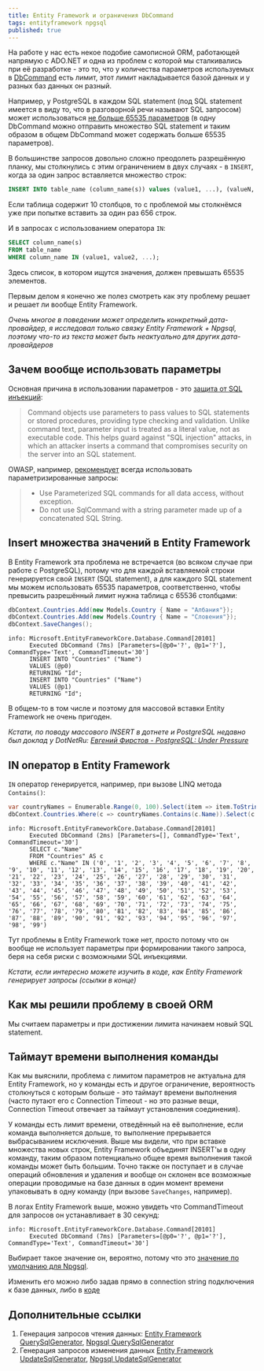 ```yaml
---
title: Entity Framework и ограничения DbCommand
tags: entityframework npgsql
published: true
---
```


На работе у нас есть некое подобие самописной ORM, работающей напрямую с ADO.NET и одна из проблем с которой мы сталкивались при её разработке - это то, что у количества параметров используемых в [DbCommand](https://docs.microsoft.com/en-us/dotnet/framework/data/adonet/commands-and-parameters) есть лимит, этот лимит накладывается базой данных и у разных баз данных он разный.

Например, у PostgreSQL в каждом SQL statement (под SQL statement имеется в виду то, что в разговорной речи называют SQL запросом) может использоваться [не больше 65535 параметров](https://stackoverflow.com/q/6581573/5402731) (в одну DbCommand можно отправить множество SQL statement и таким образом в общем DbCommand может содержать больше 65535 параметров).

В большинстве запросов довольно сложно преодолеть разрешённую планку, мы столкнулись с этим ограничением в двух случаях - в `INSERT`, когда за один запрос вставляется множество строк:

```sql
INSERT INTO table_name (column_namе(s)) values (value1, ...), (valueN, ...), ...
```

Если таблица содержит 10 столбцов, то с проблемой мы столкнёмся уже при попытке вставить за один раз 656 строк.

И в запросах с использованием оператора `IN`:

```sql
SELECT column_name(s)
FROM table_name
WHERE column_name IN (value1, value2, ...);
```

Здесь список, в котором ищутся значения, должен превышать 65535 элементов.

Первым делом я конечно же полез смотреть как эту проблему решает и решает ли вообще Entity Framework.

_Очень многое в поведении может определить конкретный дата-провайдер, я исследовал только связку Entity Framework + Npgsql, поэтому что-то из текста может быть неактуально для других дата-провайдеров_

## Зачем вообще использовать параметры

Основная причина в использовании параметров - это [защита от SQL инъекций](https://docs.microsoft.com/en-us/dotnet/framework/data/adonet/configuring-parameters-and-parameter-data-types):

> Command objects use parameters to pass values to SQL statements or stored procedures, providing type checking and validation. Unlike command text, parameter input is treated as a literal value, not as executable code. This helps guard against "SQL injection" attacks, in which an attacker inserts a command that compromises security on the server into an SQL statement.

OWASP, например, [рекомендует](https://cheatsheetseries.owasp.org/cheatsheets/DotNet_Security_Cheat_Sheet.html#data-access) всегда использовать параметризированные запросы:

> - Use Parameterized SQL commands for all data access, without exception.
> - Do not use SqlCommand with a string parameter made up of a concatenated SQL String.

## Insert множества значений в Entity Framework

В Entity Framework эта проблема не встречается (во всяком случае при работе с PostgreSQL), потому что для каждой вставляемой строки генерируется свой `INSERT` (SQL statement), а для каждого SQL statement мы можем использовать 65535 параметров, соответственно, чтобы превысить разрешённый лимит нужна таблица с 65536 столбцами:

```csharp
dbContext.Countries.Add(new Models.Country { Name = "Албания"});
dbContext.Countries.Add(new Models.Country { Name = "Словения"});
dbContext.SaveChanges();
```

```
info: Microsoft.EntityFrameworkCore.Database.Command[20101]
      Executed DbCommand (7ms) [Parameters=[@p0='?', @p1='?'], CommandType='Text', CommandTimeout='30']
      INSERT INTO "Countries" ("Name")
      VALUES (@p0)
      RETURNING "Id";
      INSERT INTO "Countries" ("Name")
      VALUES (@p1)
      RETURNING "Id";
```

В общем-то в том числе и поэтому для массовой вставки Entity Framework не очень пригоден.

_Кстати, по поводу массового INSERT в дотнете и PostgreSQL недавно был доклад у DotNetRu: [Евгений Фирстов - PostgreSQL: Under Pressure](https://youtu.be/ZH7VtsyYSGk)_

## IN оператор в Entity Framework

`IN` оператор генерируется, например, при вызове LINQ метода `Contains()`:

```csharp
var countryNames = Enumerable.Range(0, 100).Select(item => item.ToString()).ToList();
dbContext.Countries.Where(c => countryNames.Contains(c.Name)).Select(c => c.Name).ToArray();
```

```
info: Microsoft.EntityFrameworkCore.Database.Command[20101]
      Executed DbCommand (2ms) [Parameters=[], CommandType='Text', CommandTimeout='30']
      SELECT c."Name"
      FROM "Countries" AS c
      WHERE c."Name" IN ('0', '1', '2', '3', '4', '5', '6', '7', '8', '9', '10', '11', '12', '13', '14', '15', '16', '17', '18', '19', '20', '21', '22', '23', '24', '25', '26', '27', '28', '29', '30', '31', '32', '33', '34', '35', '36', '37', '38', '39', '40', '41', '42', '43', '44', '45', '46', '47', '48', '49', '50', '51', '52', '53', '54', '55', '56', '57', '58', '59', '60', '61', '62', '63', '64', '65', '66', '67', '68', '69', '70', '71', '72', '73', '74', '75', '76', '77', '78', '79', '80', '81', '82', '83', '84', '85', '86', '87', '88', '89', '90', '91', '92', '93', '94', '95', '96', '97', '98', '99')
```

Тут проблемы в Entity Framework тоже нет, просто потому что он вообще не использует параметры при формировании такого запроса, беря на себя риски с возможными SQL инъекциями.

_Кстати, если интересно можете изучить в коде, как Entity Framework генерирует запросы (ссылки в конце)_

## Как мы решили проблему в своей ORM

Мы считаем параметры и при достижении лимита начинаем новый SQL statement.

## Таймаут времени выполнения команды

Как мы выяснили, проблема с лимитом параметров не актуальна для Entity Framework, но у команды есть и другое ограничение, вероятность столкнуться с которым больше - это таймаут времени выполнения (часто путают его с Connection Timeout - но это разные вещи, Connection Timeout отвечает за таймаут установления соединения).

У команды есть лимит времени, отведённый на её выполнение, если команда выполняется дольше, то выполнение прерывается выбрасыванием исключения. Выше мы видели, что при вставке множества новых строк, Entity Framework объединят INSERT'ы в одну команду, таким образом потенциально общее время выполнения такой команды может быть большим. Точно также он поступает и в случае операций обновления и удаления и вообще он склонен все возможные операции проводимые на базе данных в один момент времени упаковывать в одну команду (при вызове `SaveChanges`, например).

В логах Entity Framework выше, можно увидеть что CommandTimeout для запросов он устанавливает в 30 секунд:

```
info: Microsoft.EntityFrameworkCore.Database.Command[20101]
      Executed DbCommand (7ms) [Parameters=[@p0='?', @p1='?'], CommandType='Text', CommandTimeout='30']
```

Выбирает такое значение он, вероятно, потому что это [значение по умолчанию для Npgsql](https://www.npgsql.org/doc/connection-string-parameters.html).

Изменить его можно либо задав прямо в connection string подключения к базе данных, либо в [коде](https://stackoverflow.com/a/6234593/5402731)

## Дополнительные ссылки

1. Генерация запросов чтения данных: [Entity Framework QuerySqlGenerator](https://github.com/dotnet/efcore/blob/v3.1.8/src/EFCore.Relational/Query/QuerySqlGenerator.cs#L570), [Npgsql QuerySqlGenerator](https://github.com/npgsql/efcore.pg/blob/v3.1.4/src/EFCore.PG/Query/Internal/NpgsqlQuerySqlGenerator.cs)
2. Генерация запросов изменения данных [Entity Framework UpdateSqlGenerator](https://github.com/dotnet/efcore/blob/v3.1.8/src/EFCore.Relational/Update/UpdateSqlGenerator.cs), [Npgsql UpdateSqlGenerator](https://github.com/npgsql/efcore.pg/blob/v3.1.4/src/EFCore.PG/Update/Internal/NpgsqlUpdateSqlGenerator.cs)

